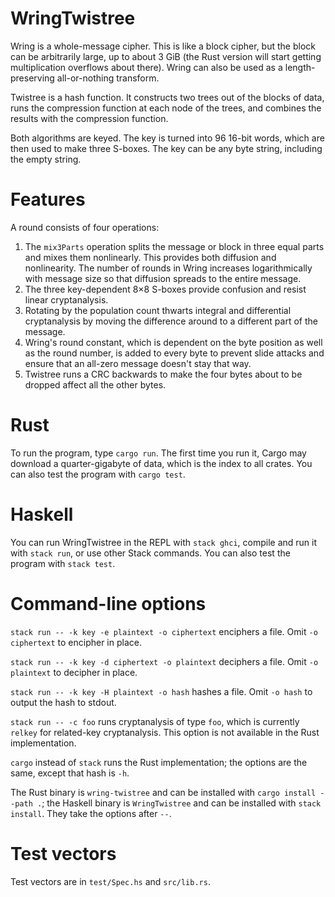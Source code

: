 # WringTwistree
Wring is a whole-message cipher. This is like a block cipher, but the block can be arbitrarily large, up to about 3 GiB (the Rust version will start getting multiplication overflows about there). Wring can also be used as a length-preserving all-or-nothing transform.

Twistree is a hash function. It constructs two trees out of the blocks of data, runs the compression function at each node of the trees, and combines the results with the compression function.

Both algorithms are keyed. The key is turned into 96 16-bit words, which are then used to make three S-boxes. The key can be any byte string, including the empty string.

# Features
A round consists of four operations:

1. The `mix3Parts` operation splits the message or block in three equal parts and mixes them nonlinearly. This provides both diffusion and nonlinearity. The number of rounds in Wring increases logarithmically with message size so that diffusion spreads to the entire message.
2. The three key-dependent 8×8 S-boxes provide confusion and 
resist linear cryptanalysis.
3. Rotating by the population count thwarts integral and differential cryptanalysis by moving the difference around to a different part of the message.
4. Wring's round constant, which is dependent on the byte position as well as the round number, is added to every byte to prevent slide attacks and ensure that an all-zero message doesn't stay that way.
4. Twistree runs a CRC backwards to make the four bytes about to be dropped affect all the other bytes.

# Rust
To run the program, type `cargo run`. The first time you run it, Cargo may download a quarter-gigabyte of data, which is the index to all crates. You can also test the program with `cargo test`.

# Haskell
You can run WringTwistree in the REPL with `stack ghci`, compile and run it with `stack run`, or use other Stack commands. You can also test the program with `stack test`.

# Command-line options
`stack run -- -k key -e plaintext -o ciphertext` enciphers a file. Omit `-o ciphertext` to encipher in place.

`stack run -- -k key -d ciphertext -o plaintext` deciphers a file. Omit `-o plaintext` to decipher in place.

`stack run -- -k key -H plaintext -o hash` hashes a file. Omit `-o hash` to output the hash to stdout.

`stack run -- -c foo` runs cryptanalysis of type `foo`, which is currently `relkey` for related-key cryptanalysis. This option is not available in the Rust implementation.

`cargo` instead of `stack` runs the Rust implementation; the options are the same, except that hash is `-h`.

The Rust binary is `wring-twistree` and can be installed with `cargo install --path .`; the Haskell binary is `WringTwistree` and can be installed with `stack install`. They take the options after `--`.

# Test vectors
Test vectors are in `test/Spec.hs` and `src/lib.rs`.
